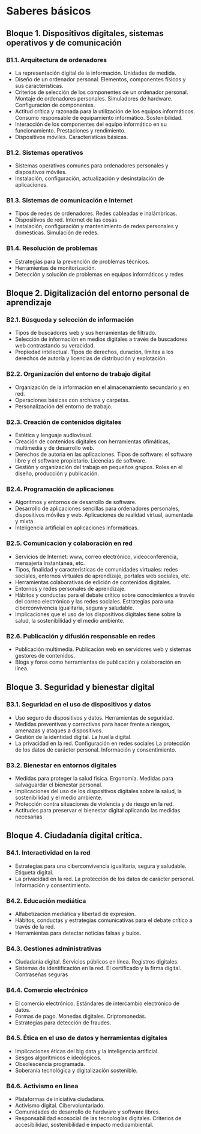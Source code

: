 # Saberes básicos

## Bloque 1. Dispositivos digitales, sistemas operativos y de comunicación

### B1.1. Arquitectura de ordenadores

* La representación digital de la información. Unidades de medida.
* Diseño de un ordenador personal. Elementos, componentes físicos y sus características.
* Criterios de selección de los componentes de un ordenador personal. Montaje de ordenadores personales. Simuladores de hardware. Configuración de componentes.
* Actitud crítica y razonada para la utilización de los equipos informáticos. Consumo responsable de equipamiento informático. Sostenibilidad.
* Interacción de los componentes del equipo informático en su funcionamiento. Prestaciones y rendimiento.
* Dispositivos móviles. Características básicas.

### B1.2. Sistemas operativos

* Sistemas operativos comunes para ordenadores personales y dispositivos móviles.
* Instalación, configuración, actualización y desinstalación de aplicaciones.

### B1.3. Sistemas de comunicación e Internet

* Tipos de redes de ordenadores. Redes cableadas e inalámbricas.
* Dispositivos de red. Internet de las cosas
* Instalación, configuración y mantenimiento de redes personales y domésticas. Simulación de redes.

### B1.4. Resolución de problemas

* Estrategias para la prevención de problemas técnicos.
* Herramientas de monitorización.
* Detección y solución de problemas en equipos informáticos y redes

## Bloque 2. Digitalización del entorno personal de aprendizaje

### B2.1. Búsqueda y selección de información

* Tipos de buscadores web y sus herramientas de filtrado.
* Selección de información en medios digitales a través de buscadores web
contrastando su veracidad.
* Propiedad intelectual. Tipos de derechos, duración, límites a los derechos de
autoría y licencias de distribución y explotación.


### B2.2. Organizacíón del entorno de trabajo digital

* Organización de la información en el almacenamiento secundario y en red.
* Operaciones básicas con archivos y carpetas.
* Personalización del entorno de trabajo.

### B2.3. Creación de contenidos digitales

* Estética y lenguaje audiovisual.
* Creación de contenidos digitales con herramientas ofimáticas, multimedia y de
desarrollo web.
* Derechos de autoría en las aplicaciones. Tipos de software: el software libre y el
software propietario. Licencias de software.
* Gestión y organización del trabajo en pequeños grupos. Roles en el diseño,
producción y publicación.

### B2.4. Programación de aplicaciones

* Algoritmos y entornos de desarrollo de software.
* Desarrollo de aplicaciones sencillas para ordenadores personales, dispositivos
móviles y web. Aplicaciones de realidad virtual, aumentada y mixta.
* Inteligencia artificial en aplicaciones informáticas.

### B2.5. Comunicación y colaboración en red

* Servicios de Internet: www, correo electrónico, videoconferencia, mensajería
instantánea, etc.
* Tipos, finalidad y características de comunidades virtuales: redes sociales, entornos virtuales de aprendizaje, portales web sociales, etc.
* Herramientas colaborativas de edición de contenidos digitales.
* Entornos y redes personales de aprendizaje.
* Hábitos y conductas para el debate crítico sobre conocimientos a través del correo
electrónico y las redes sociales. Estrategias para una ciberconvivencia igualitaria,
segura y saludable.
* Implicaciones que el uso de los dispositivos digitales tiene sobre la salud, la sostenibilidad y el medio ambiente.

### B2.6. Publicación y difusión responsable en redes

* Publicación multimedia. Publicación web en servidores web y sistemas gestores de
contenidos.
* Blogs y foros como herramientas de publicación y colaboración en línea.

## Bloque 3. Seguridad y bienestar digital

### B3.1. Seguridad en el uso de dispositivos y datos

* Uso seguro de dispositivos y datos. Herramientas de seguridad.
* Medidas preventivas y correctivas para hacer frente a riesgos, amenazas y ataques
a dispositivos.
* Gestión de la identidad digital. La huella digital.
* La privacidad en la red. Configuración en redes sociales La protección de los datos
de carácter personal. Información y consentimiento.

### B3.2. Bienestar en entornos digitales

* Medidas para proteger la salud física. Ergonomía. Medidas para salvaguardar el
bienestar personal.
* Implicaciones del uso de los dispositivos digitales sobre la salud, la sostenibilidad y
el medio ambiente.
* Protección contra situaciones de violencia y de riesgo en la red.
* Actitudes para preservar el bienestar digital aplicando las medidas necesarias

## Bloque 4. Ciudadanía digital crítica.

### B4.1. Interactividad en la red

* Estrategias para una ciberconvivencia igualitaria, segura y saludable. Etiqueta
digital.
* La privacidad en la red. La protección de los datos de carácter personal. Información y consentimiento.

### B4.2. Educación mediática

* Alfabetización mediática y libertad de expresión.
* Hábitos, conductas y estrategias comunicativas para el debate crítico a través de la red.
* Herramientas para detectar noticias falsas y bulos.

### B4.3. Gestiones administrativas

* Ciudadanía digital. Servicios públicos en línea. Registros digitales.
* Sistemas de identificación en la red. El certificado y la firma digital. Contraseñas
seguras

### B4.4. Comercio electrónico

* El comercio electrónico. Estándares de intercambio electrónico de datos.
* Formas de pago. Monedas digitales. Criptomonedas.
* Estrategias para detección de fraudes.

### B4.5. Ética en el uso de datos y herramientas digitales

* Implicaciones éticas del big data y la inteligencia artificial.
* Sesgos algorítmicos e ideológicos.
* Obsolescencia programada.
* Soberanía tecnológica y digitalización sostenible.

### B4.6. Activismo en línea

* Plataformas de iniciativa ciudadana.
* Activismo digital. Cibervoluntariado.
* Comunidades de desarrollo de hardware y software libres.
* Responsabilidad ecosocial de las tecnologías digitales. Criterios de accesibilidad, sostenibilidad e impacto medioambiental.
